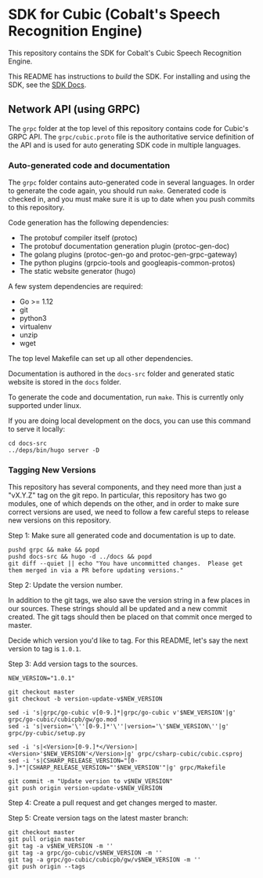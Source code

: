# SDK for Cubic (Cobalt's Speech Recognition Engine)

This repository contains the SDK for Cobalt's Cubic Speech Recognition Engine.

This README has instructions to _build_ the SDK.  For installing and using the
SDK, see the [SDK Docs](https://cobaltspeech.github.io/sdk-cubic).

## Network API (using GRPC)

The `grpc` folder at the top level of this repository contains code for Cubic's
GRPC API.  The `grpc/cubic.proto` file is the authoritative service definition of
the API and is used for auto generating SDK code in multiple languages.

### Auto-generated code and documentation

The `grpc` folder contains auto-generated code in several languages.  In order
to generate the code again, you should run `make`.  Generated code is checked
in, and you must make sure it is up to date when you push commits to this
repository.

Code generation has the following dependencies:
  - The protobuf compiler itself (protoc)
  - The protobuf documentation generation plugin (protoc-gen-doc)
  - The golang plugins (protoc-gen-go and protoc-gen-grpc-gateway)
  - The python plugins (grpcio-tools and googleapis-common-protos)
  - The static website generator (hugo)

A few system dependencies are required:
  - Go >= 1.12
  - git
  - python3
  - virtualenv
  - unzip
  - wget

The top level Makefile can set up all other dependencies.

Documentation is authored in the `docs-src` folder and generated static website
is stored in the `docs` folder.

To generate the code and documentation, run `make`.  This is currently only
supported under linux.

If you are doing local development on the docs, you can use this command to
serve it locally:

```
cd docs-src
../deps/bin/hugo server -D
```

### Tagging New Versions

This repository has several components, and they need more than just a "vX.Y.Z"
tag on the git repo.  In particular, this repository has two go modules, one of
which depends on the other, and in order to make sure correct versions are used,
we need to follow a few careful steps to release new versions on this
repository.

Step 1: Make sure all generated code and documentation is up to date.

```
pushd grpc && make && popd
pushd docs-src && hugo -d ../docs && popd
git diff --quiet || echo "You have uncommitted changes.  Please get them merged in via a PR before updating versions."
```

Step 2: Update the version number.

In addition to the git tags, we also save the version string in a few places in
our sources.  These strings should all be updated and a new commit created.  The
git tags should then be placed on that commit once merged to master.

Decide which version you'd like to tag. For this README, let's say the next
version to tag is `1.0.1`.

Step 3: Add version tags to the sources.

```
NEW_VERSION="1.0.1"

git checkout master
git checkout -b version-update-v$NEW_VERSION

sed -i 's|grpc/go-cubic v[0-9.]*|grpc/go-cubic v'$NEW_VERSION'|g' grpc/go-cubic/cubicpb/gw/go.mod
sed -i 's|version='\''[0-9.]*'\''|version='\'$NEW_VERSION\''|g' grpc/py-cubic/setup.py

sed -i 's|<Version>[0-9.]*</Version>|<Version>'$NEW_VERSION'</Version>|g' grpc/csharp-cubic/cubic.csproj
sed -i 's|CSHARP_RELEASE_VERSION="[0-9.]*"|CSHARP_RELEASE_VERSION="'$NEW_VERSION'"|g' grpc/Makefile

git commit -m "Update version to v$NEW_VERSION"
git push origin version-update-v$NEW_VERSION
```

Step 4: Create a pull request and get changes merged to master.

Step 5: Create version tags on the latest master branch:

```
git checkout master
git pull origin master
git tag -a v$NEW_VERSION -m ''
git tag -a grpc/go-cubic/v$NEW_VERSION -m ''
git tag -a grpc/go-cubic/cubicpb/gw/v$NEW_VERSION -m ''
git push origin --tags
```
